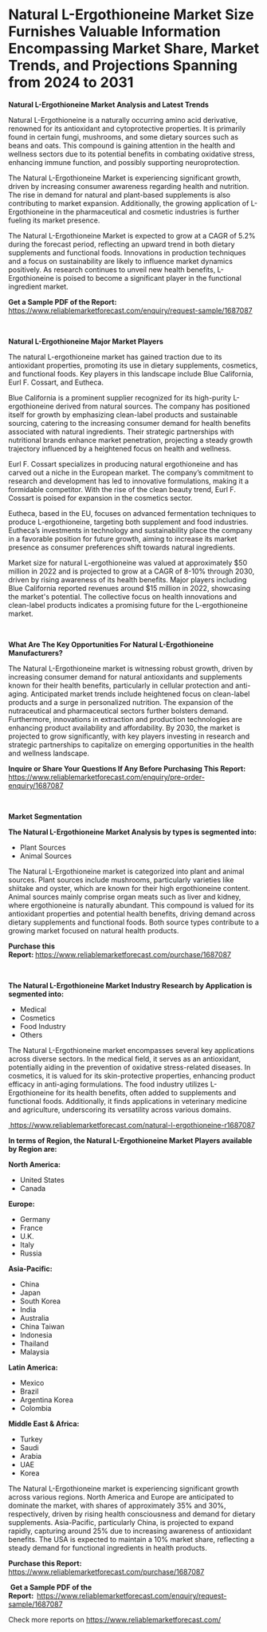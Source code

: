 <p><h1>Natural L-Ergothioneine Market Size Furnishes Valuable Information Encompassing Market Share, Market Trends, and Projections Spanning from 2024 to 2031</h1></p><p><strong>Natural L-Ergothioneine Market Analysis and Latest Trends</strong></p>
<p><p>Natural L-Ergothioneine is a naturally occurring amino acid derivative, renowned for its antioxidant and cytoprotective properties. It is primarily found in certain fungi, mushrooms, and some dietary sources such as beans and oats. This compound is gaining attention in the health and wellness sectors due to its potential benefits in combating oxidative stress, enhancing immune function, and possibly supporting neuroprotection.</p><p>The Natural L-Ergothioneine Market is experiencing significant growth, driven by increasing consumer awareness regarding health and nutrition. The rise in demand for natural and plant-based supplements is also contributing to market expansion. Additionally, the growing application of L-Ergothioneine in the pharmaceutical and cosmetic industries is further fueling its market presence. </p><p>The Natural L-Ergothioneine Market is expected to grow at a CAGR of 5.2% during the forecast period, reflecting an upward trend in both dietary supplements and functional foods. Innovations in production techniques and a focus on sustainability are likely to influence market dynamics positively. As research continues to unveil new health benefits, L-Ergothioneine is poised to become a significant player in the functional ingredient market.</p></p>
<p><strong>Get a Sample PDF of the Report:&nbsp;</strong> <a href="https://www.reliablemarketforecast.com/enquiry/request-sample/1687087?utm_campaign=1888&utm_medium=2&utm_source=Github&utm_content=ia&utm_term=31122024&utm_id=natural-l-ergothioneine">https://www.reliablemarketforecast.com/enquiry/request-sample/1687087</a></p>
<p>&nbsp;</p>
<p><strong>Natural L-Ergothioneine Major Market Players</strong></p>
<p><p>The natural L-ergothioneine market has gained traction due to its antioxidant properties, promoting its use in dietary supplements, cosmetics, and functional foods. Key players in this landscape include Blue California, Eurl F. Cossart, and Eutheca.</p><p>Blue California is a prominent supplier recognized for its high-purity L-ergothioneine derived from natural sources. The company has positioned itself for growth by emphasizing clean-label products and sustainable sourcing, catering to the increasing consumer demand for health benefits associated with natural ingredients. Their strategic partnerships with nutritional brands enhance market penetration, projecting a steady growth trajectory influenced by a heightened focus on health and wellness.</p><p>Eurl F. Cossart specializes in producing natural ergothioneine and has carved out a niche in the European market. The company’s commitment to research and development has led to innovative formulations, making it a formidable competitor. With the rise of the clean beauty trend, Eurl F. Cossart is poised for expansion in the cosmetics sector.</p><p>Eutheca, based in the EU, focuses on advanced fermentation techniques to produce L-ergothioneine, targeting both supplement and food industries. Eutheca’s investments in technology and sustainability place the company in a favorable position for future growth, aiming to increase its market presence as consumer preferences shift towards natural ingredients.</p><p>Market size for natural L-ergothioneine was valued at approximately $50 million in 2022 and is projected to grow at a CAGR of 8-10% through 2030, driven by rising awareness of its health benefits. Major players including Blue California reported revenues around $15 million in 2022, showcasing the market's potential. The collective focus on health innovations and clean-label products indicates a promising future for the L-ergothioneine market.</p></p>
<p>&nbsp;</p>
<p><strong>What Are The Key Opportunities For Natural L-Ergothioneine Manufacturers?</strong></p>
<p><p>The Natural L-Ergothioneine market is witnessing robust growth, driven by increasing consumer demand for natural antioxidants and supplements known for their health benefits, particularly in cellular protection and anti-aging. Anticipated market trends include heightened focus on clean-label products and a surge in personalized nutrition. The expansion of the nutraceutical and pharmaceutical sectors further bolsters demand. Furthermore, innovations in extraction and production technologies are enhancing product availability and affordability. By 2030, the market is projected to grow significantly, with key players investing in research and strategic partnerships to capitalize on emerging opportunities in the health and wellness landscape.</p></p>
<p><strong>Inquire or Share Your Questions If Any Before Purchasing This Report:</strong> <a href="https://www.reliablemarketforecast.com/enquiry/pre-order-enquiry/1687087?utm_campaign=1888&utm_medium=2&utm_source=Github&utm_content=ia&utm_term=31122024&utm_id=natural-l-ergothioneine">https://www.reliablemarketforecast.com/enquiry/pre-order-enquiry/1687087</a></p>
<p>&nbsp;</p>
<p><strong>Market Segmentation</strong></p>
<p><strong>The Natural L-Ergothioneine Market Analysis by types is segmented into:</strong></p>
<p><ul><li>Plant Sources</li><li>Animal Sources</li></ul></p>
<p><p>The Natural L-Ergothioneine market is categorized into plant and animal sources. Plant sources include mushrooms, particularly varieties like shiitake and oyster, which are known for their high ergothioneine content. Animal sources mainly comprise organ meats such as liver and kidney, where ergothioneine is naturally abundant. This compound is valued for its antioxidant properties and potential health benefits, driving demand across dietary supplements and functional foods. Both source types contribute to a growing market focused on natural health products.</p></p>
<p><strong>Purchase this Report:&nbsp;</strong><a href="https://www.reliablemarketforecast.com/purchase/1687087?utm_campaign=1888&utm_medium=2&utm_source=Github&utm_content=ia&utm_term=31122024&utm_id=natural-l-ergothioneine">https://www.reliablemarketforecast.com/purchase/1687087</a></p>
<p>&nbsp;</p>
<p><strong>The Natural L-Ergothioneine Market Industry Research by Application is segmented into:</strong></p>
<p><ul><li>Medical</li><li>Cosmetics</li><li>Food Industry</li><li>Others</li></ul></p>
<p><p>The Natural L-Ergothioneine market encompasses several key applications across diverse sectors. In the medical field, it serves as an antioxidant, potentially aiding in the prevention of oxidative stress-related diseases. In cosmetics, it is valued for its skin-protective properties, enhancing product efficacy in anti-aging formulations. The food industry utilizes L-Ergothioneine for its health benefits, often added to supplements and functional foods. Additionally, it finds applications in veterinary medicine and agriculture, underscoring its versatility across various domains.</p></p>
<p><a href="https://www.reliablemarketforecast.com/natural-l-ergothioneine-r1687087?utm_campaign=1888&utm_medium=2&utm_source=Github&utm_content=ia&utm_term=31122024&utm_id=natural-l-ergothioneine">&nbsp;https://www.reliablemarketforecast.com/natural-l-ergothioneine-r1687087</a></p>
<p><strong>In terms of Region, the Natural L-Ergothioneine Market Players available by Region are:</strong></p>
<p>
    <p> <strong> North America: </strong>
        <ul>
            <li>United States</li>
            <li>Canada</li>
        </ul>
        </p> 
    <p> <strong> Europe: </strong>
        <ul>
            <li>Germany</li>
            <li>France</li>
            <li>U.K.</li>
            <li>Italy</li>
            <li>Russia</li>
        </ul>
        </p> 
    <p> <strong> Asia-Pacific: </strong>
        <ul>
            <li>China</li>
            <li>Japan</li>
            <li>South Korea</li>
            <li>India</li>
            <li>Australia</li>
            <li>China Taiwan</li>
            <li>Indonesia</li>
            <li>Thailand</li>
            <li>Malaysia</li>
        </ul>
        </p> 
    <p> <strong> Latin America: </strong>
        <ul>
            <li>Mexico</li>
            <li>Brazil</li>
            <li>Argentina Korea</li>
            <li>Colombia</li>
        </ul>
        </p> 
    <p> <strong> Middle East & Africa: </strong>
        <ul>
            <li>Turkey</li>
            <li>Saudi</li>
            <li>Arabia</li>
            <li>UAE</li>
            <li>Korea</li>
        </ul>
    </p>
    </p>
<p><p>The Natural L-Ergothioneine market is experiencing significant growth across various regions. North America and Europe are anticipated to dominate the market, with shares of approximately 35% and 30%, respectively, driven by rising health consciousness and demand for dietary supplements. Asia-Pacific, particularly China, is projected to expand rapidly, capturing around 25% due to increasing awareness of antioxidant benefits. The USA is expected to maintain a 10% market share, reflecting a steady demand for functional ingredients in health products.</p></p>
<p><strong>Purchase this Report: </strong><a href="https://www.reliablemarketforecast.com/purchase/1687087?utm_campaign=1888&utm_medium=2&utm_source=Github&utm_content=ia&utm_term=31122024&utm_id=natural-l-ergothioneine">https://www.reliablemarketforecast.com/purchase/1687087</a></p>
<p>&nbsp;<strong>Get a Sample PDF of the Report:&nbsp;&nbsp;</strong><a href="https://www.reliablemarketforecast.com/enquiry/request-sample/1687087?utm_campaign=1888&utm_medium=2&utm_source=Github&utm_content=ia&utm_term=31122024&utm_id=natural-l-ergothioneine">https://www.reliablemarketforecast.com/enquiry/request-sample/1687087</a></p>
<p><strong></strong></p>
<p>Check more reports on <a href="https://www.reliablemarketforecast.com/?utm_campaign=1888&utm_medium=2&utm_source=Github&utm_content=ia&utm_term=31122024&utm_id=natural-l-ergothioneine">https://www.reliablemarketforecast.com/</a></p>